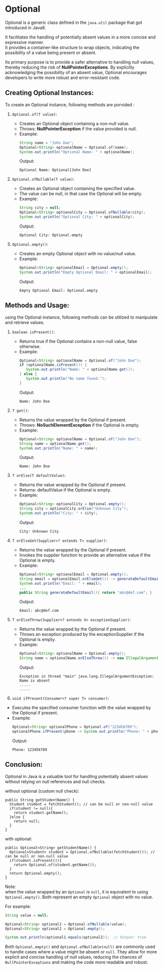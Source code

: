 # Optional

Optional is a generic class defined in the `java.util` package that got introduced in Java8.

It facilitates the handling of potentially absent values in a more concise and expressive manner. <br>
It provides a container-like structure to wrap objects, indicating the possibility of a value being present or absent. 

Its primary purpose is to provide a safer alternative to handling null values, thereby reducing the risk of **NullPointerExceptions**. 
By explicitly acknowledging the possibility of an absent value, Optional encourages developers to write more robust and error-resistant code.

## Creating Optional Instances:

To create an Optional instance, following methods are porvided :

1. `Optional.of(T value)`:
   - Creates an Optional object containing a non-null value.
   - Throws: **NullPointerException** if the value provided is null.
   - Example:
     ```java
     String name = "John Doe";
     Optional<String> optionalName = Optional.of(name);
     System.out.println("Optional Name: " + optionalName);
     ```
     Output:
     ```shell
     Optional Name: Optional[John Doe]
     ```

2. `Optional.ofNullable(T value)`:
   - Creates an Optional object containing the specified value.
   - The value can be null, in that case the Optional will be empty.
   - Example:
     ```java
     String city = null;
     Optional<String> optionalCity = Optional.ofNullable(city);
     System.out.println("Optional City: " + optionalCity);
     ```
     Output:
     ```shell
     Optional City: Optional.empty
     ```

3. `Optional.empty()`:
   - Creates an empty Optional object with no value/null value.
   - Example:
     ```java
     Optional<String> optionalEmail = Optional.empty();
     System.out.println("Empty Optional Email: " + optionalEmail);
     ```
     Output:
     ```shell
     Empty Optional Email: Optional.empty
     ```

## Methods and Usage:

using the Optional instance, following methods can be utilized to manipulate and retrieve values.

1. `boolean isPresent()`:
   - Returns true if the Optional contains a non-null value, false otherwise.
   - Example:
     ```java
     Optional<String> optionalName = Optional.of("John Doe");
     if (optionalName.isPresent()) {
        System.out.println("Name: " + optionalName.get());
     } else {
        System.out.println("No name found.");
     }
     ```
     Output:
     ```shell
     Name: John Doe
     ```

2. `T get()`:
   - Returns the value wrapped by the Optional if present.
   - Throws: **NoSuchElementException** if the Optional is empty.
   - Example:
     ```java
     Optional<String> optionalName = Optional.of("John Doe");
     String name = optionalName.get();
     System.out.println("Name: " + name);
     ```
     Output:
     ```shell
     Name: John Doe
     ```

3. `T orElse(T defaultValue)`:
   - Returns the value wrapped by the Optional if present.
   - Returns: defaultValue if the Optional is empty.
   - Example:
     ```java
     Optional<String> optionalCity = Optional.empty();
     String city = optionalCity.orElse("Unknown City");
     System.out.println("City: " + city);
     ```
     Output:
     ```shell
     City: Unknown City
     ```

4. `T orElseGet(Supplier<? extends T> supplier)`:
   - Returns the value wrapped by the Optional if present.
   - Invokes the supplier function to provide an alternative value if the Optional is empty.
   - Example:
     ```java
     Optional<String> optionalEmail = Optional.empty();
     String email = optionalEmail.orElseGet(() -> generateDefaultEmail());
     System.out.println("Email: " + email);
     ...
     public String generateDefaultEmail(){ return "abc@def.com"; }
     ```
     Output:
     ```shell
     Email: abc@def.com
     ```

5. `T orElseThrow(Supplier<? extends X> exceptionSupplier)`:
   - Returns the value wrapped by the Optional if present.
   - Throws an exception produced by the exceptionSupplier if the Optional is empty.
   - Example:
     ```java
     Optional<String> optionalName = Optional.empty();
     String name = optionalName.orElseThrow(() -> new IllegalArgumentException("Name is absent"));
     ```
     Output:
     ```shell
     Exception in thread "main" java.lang.IllegalArgumentException: Name is absent
     .....
     .....
     ```

6. `void ifPresent(Consumer<? super T> consumer)`:
- Executes the specified consumer function with the value wrapped by the Optional if present.
- Example:
  ```java
  Optional<String> optionalPhone = Optional.of("123456789");
  optionalPhone.ifPresent(phone -> System.out.println("Phone: " + phone));
  ```
  Output:
  ```shell
  Phone: 123456789
  ```

## Conclusion:
Optional in Java is a valuable tool for handling potentially absent values without relying on null references and null checks. 

without optional (custom null check):
```shell
public String getStudentName() {
  Student student = fetchStudent(); // can be null or non-null value
  if(student != null){
    return student.getName();
  }else {
    return null;
  }
}
```
with optional:
```shell
public Optional<String> getStudentName() {
  Optional<Student> student = Optional.ofNullable(fetchStudent()); // can be null or non-null value
  if(student.isPresent()){
    return Optional.of(student.getName());
  }
  return Optional.empty();
}
```


Note: <br>
when the value wrapped by an `Optional` is `null`, it is equivalent to using `Optional.empty()`. Both represent an empty `Optional` object with no value.

For example:

```java
String value = null;

Optional<String> optional1 = Optional.ofNullable(value);
Optional<String> optional2 = Optional.empty();

System.out.println(optional1.equals(optional2));  // Output: true
```

Both `Optional.empty()` and `Optional.ofNullable(null)` are commonly used to handle cases where a value might be absent or `null`.
They allow for more explicit and concise handling of null values, reducing the chances of `NullPointerExceptions` and making the code more readable and robust.